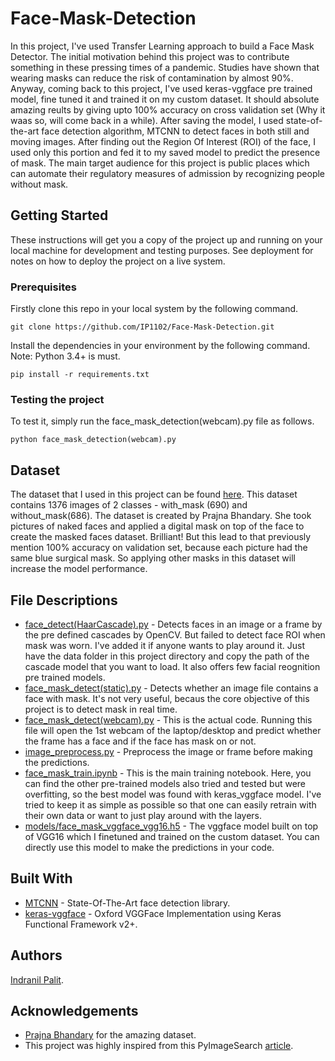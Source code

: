 # Face-Mask-Detection

In this project, I've used Transfer Learning approach to build a Face Mask Detector. The initial motivation behind this project was to contribute something in these pressing times of a pandemic. Studies have shown that wearing masks can reduce the risk of contamination by almost 90%. Anyway, coming back to this project, I've used keras-vggface pre trained model, fine tuned it and trained it on my custom dataset. It should absolute amazing reults by giving upto 100% accuracy on cross validation set (Why it waas so, will come back in a while). After saving the model, I used state-of-the-art face detection algorithm, MTCNN to detect faces in both still and moving images. After finding out the Region Of Interest (ROI) of the face, I used only this portion and fed it to my saved model to predict the presence of mask. The main target audience for this project is public places which can automate their regulatory measures of admission by recognizing people without mask.

## Getting Started

These instructions will get you a copy of the project up and running on your local machine for development and testing purposes. See deployment for notes on how to deploy the project on a live system.

### Prerequisites

Firstly clone this repo in your local system by the following command.
```
git clone https://github.com/IP1102/Face-Mask-Detection.git
```
Install the dependencies in your environment by the following command. Note: Python 3.4+ is must.
```
pip install -r requirements.txt
```

### Testing the project
To test it, simply run the face_mask_detection(webcam).py file as follows.
```
python face_mask_detection(webcam).py
```
## Dataset
The dataset that I used in this project can be found [here](https://app.monstercampaigns.com/c/tortsem7qkvyuxc4cyfi). This dataset contains 1376 images of 2 classes - with_mask (690) and without_mask(686). The dataset is created by Prajna Bhandary. She took pictures of naked faces and applied a digital mask on top of the face to create the masked faces dataset. Brilliant! But this lead to that previously mention 100% accuracy on validation set, because each picture had the same blue surgical mask. So applying other masks in this dataset will increase the model performance. 

## File Descriptions
* [face_detect(HaarCascade).py](https://github.com/IP1102/Face-Mask-Detection/blob/master/face_detect(HaarCascade).py) - Detects faces in an image or a frame by the pre defined cascades by OpenCV. But failed to detect face ROI when mask was worn. I've added it if anyone wants to play around it. Just have the data folder in this project directory and copy the path of the cascade model that you want to load. It also offers few facial reognition pre trained models. 
* [face_mask_detect(static).py](https://github.com/IP1102/Face-Mask-Detection/blob/master/face_mask_detect(static).py) - Detects whether an image file contains a face with mask. It's not very useful, becaus the core objective of this project is to detect mask in real time. 
* [face_mask_detect(webcam).py](https://github.com/IP1102/Face-Mask-Detection/blob/master/face_mask_detect(webcam).py) - This is the actual code. Running this file will open the 1st webcam of the laptop/desktop and predict whether the frame has a face and if the face has mask on or not. 
* [image_preprocess.py](https://github.com/IP1102/Face-Mask-Detection/blob/master/image_preprocess.py) - Preprocess the image or frame before making the predictions.
* [face_mask_train.ipynb](https://github.com/IP1102/Face-Mask-Detection/blob/master/face_mask_train.ipynb) - This is the main training notebook. Here, you can find the other pre-trained models also tried and tested but were overfitting, so the best model was found with keras_vggface model. I've tried to keep it as simple as possible so that one can easily retrain with their own data or want to just play around with the layers. 
* [models/face_mask_vggface_vgg16.h5](https://github.com/IP1102/Face-Mask-Detection/blob/master/models/face_mask_vgg16.h5) - The vggface model built on top of VGG16 which I finetuned and trained on the custom dataset. You can directly use this model to make the predictions in your code. 

## Built With 
* [MTCNN](https://github.com/ipazc/mtcnn) - State-Of-The-Art face detection library. 
* [keras-vggface](https://github.com/rcmalli/keras-vggface) - Oxford VGGFace Implementation using Keras Functional Framework v2+.

## Authors 
[Indranil Palit](https://github.com/IP1102).

## Acknowledgements
* [Prajna Bhandary](https://www.linkedin.com/feed/update/urn%3Ali%3Aactivity%3A6655711815361761280/) for the amazing dataset.
* This project was highly inspired from this PyImageSearch [article](https://www.pyimagesearch.com/2020/05/04/covid-19-face-mask-detector-with-opencv-keras-tensorflow-and-deep-learning/).
